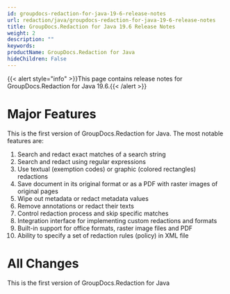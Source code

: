 ```yaml
---
id: groupdocs-redaction-for-java-19-6-release-notes
url: redaction/java/groupdocs-redaction-for-java-19-6-release-notes
title: GroupDocs.Redaction for Java 19.6 Release Notes
weight: 2
description: ""
keywords: 
productName: GroupDocs.Redaction for Java
hideChildren: False
---
```

{{< alert style="info" >}}This page contains release notes for GroupDocs.Redaction for Java 19.6.{{< /alert >}}

# Major Features

This is the first version of GroupDocs.Redaction for Java. The most notable features are:

1.  Search and redact exact matches of a search string
2.  Search and redact using regular expressions
3.  Use textual (exemption codes) or graphic (colored rectangles) redactions
4.  Save document in its original format or as a PDF with raster images of original pages
5.  Wipe out metadata or redact metadata values
6.  Remove annotations or redact their texts
7.  Control redaction process and skip specific matches
8.  Integration interface for implementing custom redactions and formats
9.  Built-in support for office formats, raster image files and PDF
10.  Ability to specify a set of redaction rules (policy) in XML file

# All Changes

This is the first version of GroupDocs.Redaction for Java
